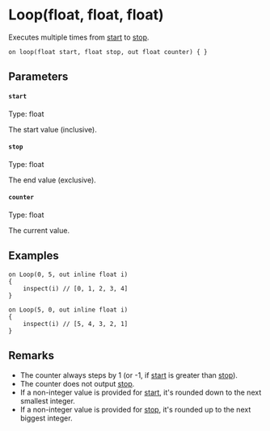 # Loop(float, float, float)

Executes multiple times from [start](#start) to [stop](#stop).

```
on loop(float start, float stop, out float counter) { }
```

## Parameters

#### `start`
Type: float

The start value (inclusive).

#### `stop`
Type: float

The end value (exclusive).

#### `counter`
Type: float

The current value.

## Examples

``` fcs
on Loop(0, 5, out inline float i)
{
    inspect(i) // [0, 1, 2, 3, 4]
}
```

``` fcs
on Loop(5, 0, out inline float i)
{
    inspect(i) // [5, 4, 3, 2, 1]
}
```

## Remarks

- The counter always steps by 1 (or -1, if [start](#start) is greater than [stop](#stop)).
- The counter does not output [stop](#stop).
- If a non-integer value is provided for [start](#start), it's rounded down to the next smallest integer.
- If a non-integer value is provided for [stop](#stop), it's rounded up to the next biggest integer.

